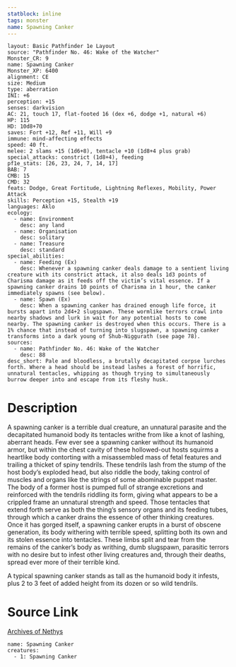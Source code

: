 ```yaml
---
statblock: inline
tags: monster
name: Spawning Canker
---
```

```statblock
layout: Basic Pathfinder 1e Layout
source: "Pathfinder No. 46: Wake of the Watcher"
Monster_CR: 9
name: Spawning Canker
Monster_XP: 6400
alignment: CE
size: Medium
type: aberration
INI: +6
perception: +15
senses: darkvision
AC: 21, touch 17, flat-footed 16 (dex +6, dodge +1, natural +6)
HP: 115
HD: 10d8+70
saves: Fort +12, Ref +11, Will +9
immune: mind-affecting effects
speed: 40 ft.
melee: 2 slams +15 (1d6+8), tentacle +10 (1d8+4 plus grab)
special_attacks: constrict (1d8+4), feeding
pf1e_stats: [26, 23, 24, 7, 14, 17]
BAB: 7
CMB: 15
CMD: 32
feats: Dodge, Great Fortitude, Lightning Reflexes, Mobility, Power Attack
skills: Perception +15, Stealth +19
languages: Aklo
ecology:
  - name: Environment
    desc: any land
  - name: Organisation
    desc: solitary
  - name: Treasure
    desc: standard
special_abilities:
  - name: Feeding (Ex)
    desc: Whenever a spawning canker deals damage to a sentient living creature with its constrict attack, it also deals 1d3 points of Charisma damage as it feeds off the victim’s vital essence. If a spawning canker drains 10 points of Charisma in 1 hour, the canker immediately spawns (see below).
  - name: Spawn (Ex)
    desc: When a spawning canker has drained enough life force, it bursts apart into 2d4+2 slugspawn. These wormlike terrors crawl into nearby shadows and lurk in wait for any potential hosts to come nearby. The spawning canker is destroyed when this occurs. There is a 1% chance that instead of turning into slugspawn, a spawning canker transforms into a dark young of Shub-Niggurath (see page 78).
sources:
  - name: Pathfinder No. 46: Wake of the Watcher
    desc: 88
desc_short: Pale and bloodless, a brutally decapitated corpse lurches forth. Where a head should be instead lashes a forest of horrific, unnatural tentacles, whipping as though trying to simultaneously burrow deeper into and escape from its fleshy husk.
```
# Description
A spawning canker is a terrible dual creature, an unnatural parasite and the decapitated humanoid body its tentacles writhe from like a knot of lashing, aberrant heads. Few ever see a spawning canker without its humanoid armor, but within the chest cavity of these hollowed-out hosts squirms a heartlike body contorting with a misassembled mass of fetal features and trailing a thicket of spiny tendrils. These tendrils lash from the stump of the host body’s exploded head, but also riddle the body, taking control of muscles and organs like the strings of some abominable puppet master. The body of a former host is pumped full of strange excretions and reinforced with the tendrils riddling its form, giving what appears to be a crippled frame an unnatural strength and speed. Those tentacles that extend forth serve as both the thing’s sensory organs and its feeding tubes, through which a canker drains the essence of other thinking creatures. Once it has gorged itself, a spawning canker erupts in a burst of obscene generation, its body withering with terrible speed, splitting both its own and its stolen essence into tentacles. These limbs split and tear from the remains of the canker’s body as writhing, dumb slugspawn, parasitic terrors with no desire but to infest other living creatures and, through their deaths, spread ever more of their terrible kind.

A typical spawning canker stands as tall as the humanoid body it infests, plus 2 to 3 feet of added height from its dozen or so wild tendrils.
# Source Link
[Archives of Nethys](https://aonprd.com/MonsterDisplay.aspx?ItemName=Spawning%20Canker)
```encounter-table
name: Spawning Canker
creatures:
  - 1: Spawning Canker
```
